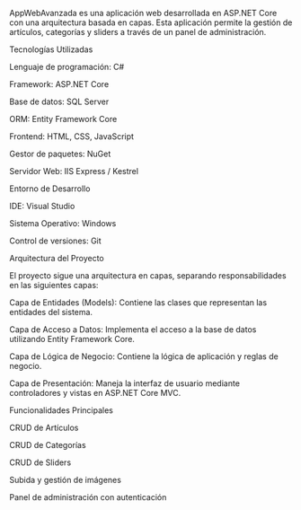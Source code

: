 AppWebAvanzada es una aplicación web desarrollada en ASP.NET Core con una arquitectura basada en capas. Esta aplicación permite la gestión de artículos, categorías y sliders a través de un panel de administración.

Tecnologías Utilizadas

Lenguaje de programación: C#

Framework: ASP.NET Core

Base de datos: SQL Server

ORM: Entity Framework Core

Frontend: HTML, CSS, JavaScript

Gestor de paquetes: NuGet

Servidor Web: IIS Express / Kestrel

Entorno de Desarrollo

IDE: Visual Studio

Sistema Operativo: Windows

Control de versiones: Git

Arquitectura del Proyecto

El proyecto sigue una arquitectura en capas, separando responsabilidades en las siguientes capas:

Capa de Entidades (Models): Contiene las clases que representan las entidades del sistema.

Capa de Acceso a Datos: Implementa el acceso a la base de datos utilizando Entity Framework Core.

Capa de Lógica de Negocio: Contiene la lógica de aplicación y reglas de negocio.

Capa de Presentación: Maneja la interfaz de usuario mediante controladores y vistas en ASP.NET Core MVC.

Funcionalidades Principales

CRUD de Artículos

CRUD de Categorías

CRUD de Sliders

Subida y gestión de imágenes

Panel de administración con autenticación
